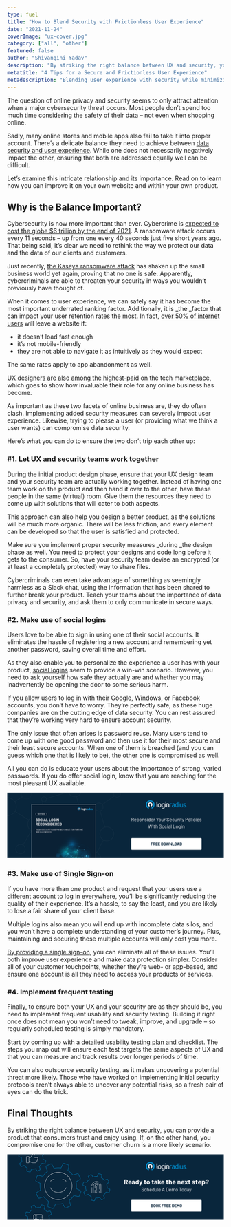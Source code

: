```yaml
---
type: fuel
title: "How to Blend Security with Frictionless User Experience"
date: "2021-11-24"
coverImage: "ux-cover.jpg"
category: ["all", "other"]
featured: false
author: "Shivangini Yadav"
description: "By striking the right balance between UX and security, you can provide a product that consumers trust and enjoy using. If, on the other hand, you compromise one for the other, customer churn is a more likely scenario."
metatitle: "4 Tips for a Secure and Frictionless User Experience"
metadescription: "Blending user experience with security while minimizing friction is not an easy task. Learn how to design a better sign up and authentication experience."
---
```


The question of online privacy and security seems to only attract attention when a major cybersecurity threat occurs. Most people don’t spend too much time considering the safety of their data – not even when shopping online.

Sadly, many online stores and mobile apps also fail to take it into proper account. There’s a delicate balance they need to achieve between [data security and user experience](https://www.loginradius.com/blog/start-with-identity/balancing-security-cx/). While one does not necessarily negatively impact the other, ensuring that both are addressed equally well can be difficult.

Let’s examine this intricate relationship and its importance. Read on to learn how you can improve it on your own website and within your own product.

## Why is the Balance Important?

Cybersecurity is now more important than ever. Cybercrime is [expected to cost the globe \$6 trillion by the end of 2021](https://www.packetlabs.net/cybersecurity-statistics-2021/). A ransomware attack occurs every 11 seconds – up from one every 40 seconds just five short years ago. That being said, it’s clear we need to rethink the way we protect our data and the data of our clients and customers.

Just recently, [the Kaseya ransomware attack](https://www.reuters.com/technology/kaseya-ransomware-attack-sets-off-race-hack-service-providers-researchers-2021-08-03/) has shaken up the small business world yet again, proving that no one is safe. Apparently, cybercriminals are able to threaten your security in ways you wouldn’t previously have thought of.

When it comes to user experience, we can safely say it has become the most important underrated ranking factor. Additionally, it is \_the \_factor that can impact your user retention rates the most. In fact, [over 50% of internet users](https://websitebuilder.org/blog/user-experience-stats/) will leave a website if:

- it doesn’t load fast enough
- it’s not mobile-friendly
- they are not able to navigate it as intuitively as they would expect

The same rates apply to app abandonment as well.

[UX designers are also among the highest-paid](https://skillcrush.com/blog/high-paying-remote-tech-jobs/) on the tech marketplace, which goes to show how invaluable their role for any online business has become.

As important as these two facets of online business are, they do often clash. Implementing added security measures can severely impact user experience. Likewise, trying to please a user (or providing what we think a user wants) can compromise data security.

Here’s what you can do to ensure the two don’t trip each other up:

### #1. Let UX and security teams work together

During the initial product design phase, ensure that your UX design team and your security team are actually working together. Instead of having one team work on the product and then hand it over to the other, have these people in the same (virtual) room. Give them the resources they need to come up with solutions that will cater to both aspects.

This approach can also help you design a better product, as the solutions will be much more organic. There will be less friction, and every element can be developed so that the user is satisfied and protected.

Make sure you implement proper security measures \_during \_the design phase as well. You need to protect your designs and code long before it gets to the consumer. So, have your security team devise an encrypted (or at least a completely protected) way to share files.

Cybercriminals can even take advantage of something as seemingly harmless as a Slack chat, using the information that has been shared to further break your product. Teach your teams about the importance of data privacy and security, and ask them to only communicate in secure ways.

### #2. Make use of social logins

Users love to be able to sign in using one of their social accounts. It eliminates the hassle of registering a new account and remembering yet another password, saving overall time and effort.

As they also enable you to personalize the experience a user has with your product, [social logins](https://www.loginradius.com/social-login/) seem to provide a win-win scenario. However, you need to ask yourself how safe they actually are and whether you may inadvertently be opening the door to some serious harm.

If you allow users to log in with their Google, Windows, or Facebook accounts, you don’t have to worry. They’re perfectly safe, as these huge companies are on the cutting edge of data security. You can rest assured that they’re working very hard to ensure account security.

The only issue that often arises is password reuse. Many users tend to come up with one good password and then use it for their most secure and their least secure accounts. When one of them is breached (and you can guess which one that is likely to be), the other one is compromised as well.

All you can do is educate your users about the importance of strong, varied passwords. If you do offer social login, know that you are reaching for the most pleasant UX available.

[![social-login-wp](social-login-wp.png)](https://www.loginradius.com/resource/social-login-reconsidered/)

### #3. Make use of Single Sign-on

If you have more than one product and request that your users use a different account to log in everywhere, you’ll be significantly reducing the quality of their experience. It’s a hassle, to say the least, and you are likely to lose a fair share of your client base.

Multiple logins also mean you will end up with incomplete data silos, and you won’t have a complete understanding of your customer’s journey. Plus, maintaining and securing these multiple accounts will only cost you more.

[By providing a single sign-on](https://www.loginradius.com/single-sign-on/), you can eliminate all of these issues. You’ll both improve user experience and make data protection simpler. Consider all of your customer touchpoints, whether they’re web- or app-based, and ensure one account is all they need to access your products or services.

### #4. Implement frequent testing

Finally, to ensure both your UX and your security are as they should be, you need to implement frequent usability and security testing. Building it right once does not mean you won’t need to tweak, improve, and upgrade – so regularly scheduled testing is simply mandatory.

Start by coming up with a [detailed usability testing plan and checklist](https://www.optimalworkshop.com/learn/101s/usability-testing/). The steps you map out will ensure each test targets the same aspects of UX and that you can measure and track results over longer periods of time.

You can also outsource security testing, as it makes uncovering a potential threat more likely. Those who have worked on implementing initial security protocols aren’t always able to uncover any potential risks, so a fresh pair of eyes can do the trick.

## Final Thoughts

By striking the right balance between UX and security, you can provide a product that consumers trust and enjoy using. If, on the other hand, you compromise one for the other, customer churn is a more likely scenario.

[![book-a-demo-loginradius](../assets/book-a-demo-loginradius.png)](https://www.loginradius.com/book-a-demo/)

